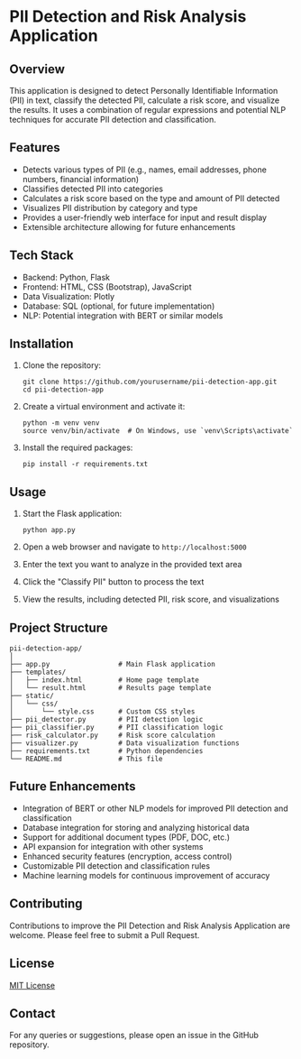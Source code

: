 # PII Detection and Risk Analysis Application

## Overview

This application is designed to detect Personally Identifiable Information (PII) in text, classify the detected PII, calculate a risk score, and visualize the results. It uses a combination of regular expressions and potential NLP techniques for accurate PII detection and classification.

## Features

- Detects various types of PII (e.g., names, email addresses, phone numbers, financial information)
- Classifies detected PII into categories
- Calculates a risk score based on the type and amount of PII detected
- Visualizes PII distribution by category and type
- Provides a user-friendly web interface for input and result display
- Extensible architecture allowing for future enhancements

## Tech Stack

- Backend: Python, Flask
- Frontend: HTML, CSS (Bootstrap), JavaScript
- Data Visualization: Plotly
- Database: SQL (optional, for future implementation)
- NLP: Potential integration with BERT or similar models

## Installation

1. Clone the repository:
   ```
   git clone https://github.com/yourusername/pii-detection-app.git
   cd pii-detection-app
   ```

2. Create a virtual environment and activate it:
   ```
   python -m venv venv
   source venv/bin/activate  # On Windows, use `venv\Scripts\activate`
   ```

3. Install the required packages:
   ```
   pip install -r requirements.txt
   ```

## Usage

1. Start the Flask application:
   ```
   python app.py
   ```

2. Open a web browser and navigate to `http://localhost:5000`

3. Enter the text you want to analyze in the provided text area

4. Click the "Classify PII" button to process the text

5. View the results, including detected PII, risk score, and visualizations

## Project Structure

```
pii-detection-app/
│
├── app.py                 # Main Flask application
├── templates/
│   ├── index.html         # Home page template
│   └── result.html        # Results page template
├── static/
│   └── css/
│       └── style.css      # Custom CSS styles
├── pii_detector.py        # PII detection logic
├── pii_classifier.py      # PII classification logic
├── risk_calculator.py     # Risk score calculation
├── visualizer.py          # Data visualization functions
├── requirements.txt       # Python dependencies
└── README.md              # This file
```

## Future Enhancements

- Integration of BERT or other NLP models for improved PII detection and classification
- Database integration for storing and analyzing historical data
- Support for additional document types (PDF, DOC, etc.)
- API expansion for integration with other systems
- Enhanced security features (encryption, access control)
- Customizable PII detection and classification rules
- Machine learning models for continuous improvement of accuracy

## Contributing

Contributions to improve the PII Detection and Risk Analysis Application are welcome. Please feel free to submit a Pull Request.

## License

[MIT License](https://opensource.org/licenses/MIT)

## Contact

For any queries or suggestions, please open an issue in the GitHub repository.
